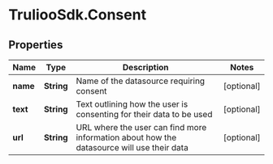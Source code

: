# TruliooSdk.Consent

## Properties

Name | Type | Description | Notes
------------ | ------------- | ------------- | -------------
**name** | **String** | Name of the datasource requiring consent | [optional] 
**text** | **String** | Text outlining how the user is consenting for their data to be used | [optional] 
**url** | **String** | URL where the user can find more information about how the datasource will use their data | [optional] 


